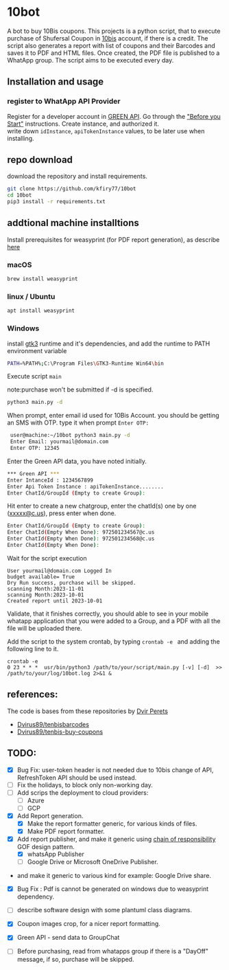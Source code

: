 # 10bot

A bot to buy 10Bis coupons.
This projects is a python script, that to execute purchase of Shufersal Coupon in [10bis](www.10bis.co.il) account, if there is a credit.
The script also generates a report with list of coupons and their Barcodes and saves it to PDF and HTML files. Once created, the PDF file is published to a WhatApp group.
The script aims to be executed every day. 

## Installation and usage
### register to WhatApp API Provider
Register for a developer account in [GREEN API](https://green-api.com/).
Go through the ["Before you Start"](https://green-api.com/en/docs/before-start/) instructions.
Create instance, and authorized it.  
write down  ```idInstance```,  ```apiTokenInstance``` values, to be later use when installing.

## repo download
download the repository and install requirements.

```sh
git clone https://github.com/kfiry77/10bot
cd 10bot
pip3 install -r requirements.txt
```
## addtional machine installtions 
Install prerequisites for weasyprint (for PDF report generation), as describe  [here](https://doc.courtbouillon.org/weasyprint/stable/first_steps.html)
### macOS
```sh
brew install weasyprint
```
### linux / Ubuntu 
```sh
apt install weasyprint
```
### Windows
 install [gtk3](https://github.com/tschoonj/GTK-for-Windows-Runtime-Environment-Installer/releases) runtime and it's dependencies, and add the runtime to PATH environment variable
```sh
PATH=%PATH%;C:\Program Files\GTK3-Runtime Win64\bin
```

Execute script ```main``` 

note:purchase won't be submitted if -d is specified. 
```sh
python3 main.py -d 
```

When prompt, enter email id used for 10Bis Account. you should be getting an SMS with OTP. type it
when prompt ```Enter OTP:```

```sh
 user@machine:~/10bot python3 main.py -d 
 Enter Email: yourmail@domain.com
 Enter OTP: 12345
```

Enter the Green API data, you have noted initially. 

```sh
*** Green API ***
Enter IntanceId : 1234567899 
Enter Api Token Instance : apiTokenInstance........
Enter ChatId/GroupId (Empty to create Group):
```

Hit enter to create a new chatgroup, enter the chatId(s) one by one (xxxxx@c.us), press enter when done.  
```sh
Enter ChatId/GroupId (Empty to create Group):
Enter ChatId(Empty When Done): 972501234567@c.us
Enter ChatId(Empty When Done): 972501234568@c.us
Enter ChatId(Empty When Done):
```

Wait for the script execution
```
User yourmail@domain.com Logged In
budget available= True
Dry Run success, purchase will be skipped.
scanning Month:2023-11-01
scanning Month:2023-10-01
Created report until 2023-10-01
```
Validate, that it finishes correctly, you should able to see in your mobile whatapp application that you were added to a Group, and a PDF with all the file will be uploaded there. 

Add the script to the system crontab, by typing ```crontab -e ``` and adding the following line to it.   
```
crontab -e
0 23 * * *  usr/bin/python3 /path/to/your/script/main.py [-v] [-d]  >> /path/to/your/log/10bot.log 2>&1 &
```

## references:

The code is bases from these repositories by [Dvir Perets](https://github.com/Dvirus89)
- [Dvirus89/tenbisbarcodes](https://github.com/Dvirus89/tenbisbarcodes)
- [Dvirus89/tenbis-buy-coupons](https://github.com/Dvirus89/tenbis-buy-coupons)

## TODO:  
- [x] Bug Fix: user-token header is not needed due to 10bis change of API, RefreshToken API should be used instead.  
- [ ] Fix the holidays, to block only non-working day. 
- [ ] Add scrips the deployment to cloud providers:
  - [ ] Azure 
  - [ ] GCP
- [x] Add Report generation.
  - [x] Make the report formatter generic, for various kinds of files.
  - [x] Make PDF report formatter. 
- [x] Add report publisher, and make it generic using [chain of responsibility](https://en.wikipedia.org/wiki/Chain-of-responsibility_pattern)
       GOF design pattern. 
  - [x] whatsApp Publisher
  - [ ] Google Drive or Microsoft OneDrive Publisher. 
- and make it generic to various kind for example: Google Drive share.
- [x] Bug Fix : Pdf is cannot be generated on windows due to weasyprint dependency.
- [ ] describe software design with some plantuml class diagrams.
- [x] Coupon images crop, for a nicer report formatting.
- [x] Green API - send data to GroupChat 
- [ ] Before purchasing, read from whatapps group if there is a "DayOff" message, if so, purchase will be skipped.


